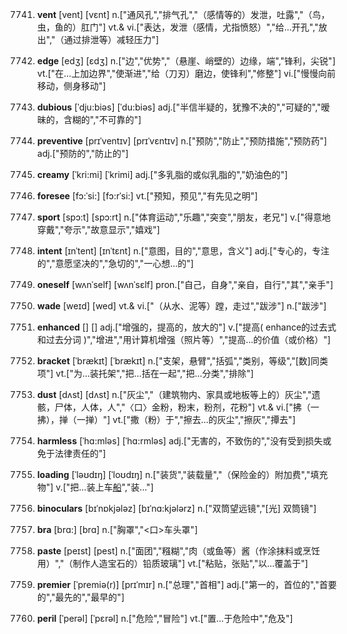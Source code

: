 7741. **vent**
[vent]  [vɛnt]
n.["通风孔","排气孔","（感情等的）发泄，吐露","（鸟，虫，鱼的）肛门"]  vt.& vi.["表达，发泄（感情，尤指愤怒）","给…开孔","放出","（通过排泄等）减轻压力"]  

7742. **edge**
[edʒ]  [ɛdʒ]
n.["边","优势","（悬崖、峭壁的）边缘，端","锋利，尖锐"]  vt.["在…上加边界","使渐进","给（刀刃）磨边，使锋利","修整"]  vi.["慢慢向前移动，侧身移动"]  

7743. **dubious**
[ˈdju:biəs]  [ˈdu:biəs]
adj.["半信半疑的，犹豫不决的","可疑的","暧昧的，含糊的","不可靠的"]  

7744. **preventive**
[prɪˈventɪv]  [prɪˈvɛntɪv]
n.["预防","防止","预防措施","预防药"]  adj.["预防的","防止的"]  

7745. **creamy**
[ˈkri:mi]  [ˈkrimi]
adj.["多乳脂的或似乳脂的","奶油色的"]  

7746. **foresee**
[fɔ:ˈsi:]  [fɔ:rˈsi:]
vt.["预知，预见","有先见之明"]  

7747. **sport**
[spɔ:t]  [spɔ:rt]
n.["体育运动","乐趣","突变","朋友，老兄"]  v.["得意地穿戴","夸示","故意显示","嬉戏"]  

7748. **intent**
[ɪnˈtent]  [ɪnˈtɛnt]
n.["意图，目的","意思，含义"]  adj.["专心的，专注的","意愿坚决的","急切的","一心想…的"]  

7749. **oneself**
[wʌnˈself]  [wʌnˈsɛlf]
pron.["自己，自身","亲自，自行","其","亲手"]  

7750. **wade**
[weɪd]  [wed]
vt.& vi.["（从水、泥等）蹚，走过","跋涉"]  n.["跋涉"]  

7751. **enhanced**
[]  []
adj.["增强的，提高的，放大的"]  v.["提高( enhance的过去式和过去分词 )","增进","用计算机增强（照片等）","提高…的价值（或价格）"]  

7752. **bracket**
[ˈbrækɪt]  [ˈbrækɪt]
n.["支架，悬臂","括弧","类别，等级","[数]同类项"]  vt.["为…装托架","把…括在一起","把…分类","排除"]  

7753. **dust**
[dʌst]  [dʌst]
n.["灰尘","（建筑物内、家具或地板等上的）灰尘","遗骸，尸体，人体，人","〈口〉金粉，粉末，粉剂，花粉"]  vt.& vi.["拂（一拂），掸（一掸）"]  vt.["撒（粉）于","擦去…的灰尘","擦灰","撢去"]  

7754. **harmless**
[ˈhɑ:mləs]  [ˈhɑ:rmləs]
adj.["无害的，不致伤的","没有受到损失或免于法律责任的"]  

7755. **loading**
[ˈləʊdɪŋ]  [ˈloʊdɪŋ]
n.["装货","装载量","（保险金的）附加费","填充物"]  v.["把…装上车[船]( load的现在分词 )","装…"]  

7756. **binoculars**
[bɪˈnɒkjələz]  [bɪˈnɑ:kjələrz]
n.["双筒望远镜","[光] 双筒镜"]  

7757. **bra**
[brɑ:]  [brɑ]
n.["胸罩","<口>车头罩"]  

7758. **paste**
[peɪst]  [pest]
n.["面团","糨糊","肉（或鱼等）酱（作涂抹料或烹饪用）","（制作人造宝石的）铅质玻璃"]  vt.["粘贴，张贴","以…覆盖于"]  

7759. **premier**
[ˈpremiə(r)]  [prɪˈmɪr]
n.["总理","首相"]  adj.["第一的，首位的","首要的","最先的","最早的"]  

7760. **peril**
[ˈperəl]  [ˈpɛrəl]
n.["危险","冒险"]  vt.["置…于危险中","危及"]  

